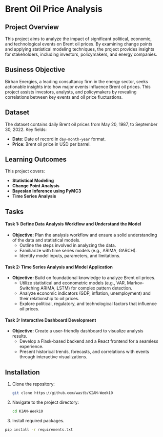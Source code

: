 # Brent Oil Price Analysis

## Project Overview
This project aims to analyze the impact of significant political, economic, and technological events on Brent oil prices. By examining change points and applying statistical modeling techniques, the project provides insights for stakeholders, including investors, policymakers, and energy companies.

## Business Objective
Birhan Energies, a leading consultancy firm in the energy sector, seeks actionable insights into how major events influence Brent oil prices. This project assists investors, analysts, and policymakers by revealing correlations between key events and oil price fluctuations.

## Dataset
The dataset contains daily Brent oil prices from May 20, 1987, to September 30, 2022. Key fields:
- **Date**: Date of record in `day-month-year` format.
- **Price**: Brent oil price in USD per barrel.

## Learning Outcomes
This project covers:
- **Statistical Modeling**
- **Change Point Analysis**
- **Bayesian Inference using PyMC3**
- **Time Series Analysis**

## Tasks
#### Task 1: Define Data Analysis Workflow and Understand the Model
- **Objective:** Plan the analysis workflow and ensure a solid understanding of the data and statistical models.
  - Outline the steps involved in analyzing the data.
  - Familiarize with time series models (e.g., ARIMA, GARCH).
  - Identify model inputs, parameters, and limitations.

#### Task 2: Time Series Analysis and Model Application
- **Objective:** Build on foundational knowledge to analyze Brent oil prices.
  - Utilize statistical and econometric models (e.g., VAR, Markov-Switching ARIMA, LSTM) for complex pattern detection.
  - Analyze economic indicators (GDP, inflation, unemployment) and their relationship to oil prices.
  - Explore political, regulatory, and technological factors that influence oil prices.
#### Task 3: Interactive Dashboard Development
- **Objective:** Create a user-friendly dashboard to visualize analysis results.
  - Develop a Flask-based backend and a React frontend for a seamless experience.
  - Present historical trends, forecasts, and correlations with events through interactive visualizations.

## Installation
1. Clone the repository:
   ```bash
   git clone https://github.com/wastb/KIAM-Week10

2. Navigate to the project directory:
    ```bash
    cd KIAM-Week10
    ```
3. Install required packages.
  ```bash
  pip install -r requirements.txt
  ```